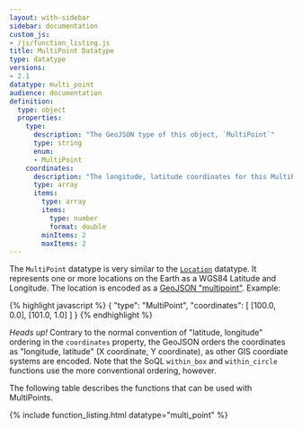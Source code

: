 ```yaml
---
layout: with-sidebar
sidebar: documentation
custom_js:
- /js/function_listing.js 
title: MultiPoint Datatype
type: datatype
versions:
- 2.1
datatype: multi_point
audience: documentation
definition:
  type: object
  properties: 
    type: 
      description: "The GeoJSON type of this object, `MultiPoint`"
      type: string
      enum: 
      - MultiPoint
    coordinates: 
      description: "The longitude, latitude coordinates for this MultiPoint, in WGS84"
      type: array
      items: 
        type: array
        items:
          type: number
          format: double
        minItems: 2
        maxItems: 2
---
```


The `MultiPoint` datatype is very similar to the [`Location`](/docs/datatypes/location.html) datatype. It represents one or more locations on the Earth as a WGS84 Latitude and Longitude. The location is encoded as a [GeoJSON "multipoint"](http://geojson.org/geojson-spec.html#multipoint). Example:

{% highlight javascript %}
{
  "type": "MultiPoint",
  "coordinates": [ [100.0, 0.0], [101.0, 1.0] ]
}
{% endhighlight %}

<div class="alert alert-info">
  <em>Heads up!</em> Contrary to the normal convention of "latitude, longitude" ordering in the <code>coordinates</code> property, the GeoJSON orders the coordinates as "longitude, latitude" (X coordinate, Y coordinate), as other GIS coordiate systems are encoded. Note that the SoQL <code>within_box</code> and <code>within_circle</code> functions use the more conventional ordering, however.
</div>

The following table describes the functions that can be used with MultiPoints. 

{% include function_listing.html datatype="multi_point" %}
